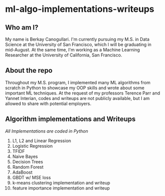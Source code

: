 # ml-algo-implementations-writeups

## Who am I?

My name is Berkay Canogullari. I'm currently pursuing my M.S. in Data Science at the University of San Francisco, which I will be graduating in mid-August. At the same time, I'm working as a Machine Learning Researcher at the University of California, San Francisco.


## About the repo

Throughout my M.S. program, I implemented many ML algorithms from scratch in Python to showcase my OOP skills and wrote about some important ML techniques. At the request of my professors Terence Parr and Yannet Interian, codes and writeups are not publicly available, but I am allowed to share with potential employers.

## Algorithm implementations and Writeups

*All Implementations are coded in Python*

1) L1, L2 and Linear Regression
2) Logistic Regression
3) TFIDF
4) Naive Bayes
5) Decision Trees
6) Random Forest
7) AdaBoost
8) GBDT w/ MSE loss
9) k-means clustering implementation and writeup
10) feature importance implementation and writeup
